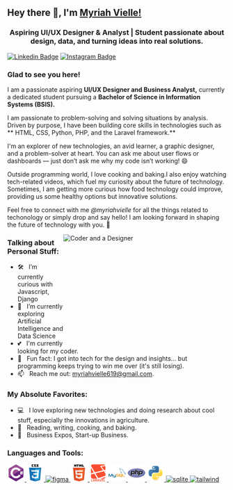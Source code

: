 ## Hey there 👋, I'm [Myriah Vielle!](https://github.com/myriahvielle/)
<h3 align="center">Aspiring UI/UX Designer & Analyst 
| Student passionate about design, data, and turning ideas into real solutions.</h3>

[![Linkedin Badge](https://img.shields.io/badge/-LinkedIn-0e76a8?style=flat-square&logo=Linkedin&logoColor=white)]([https://linkedin.com/in/iampavangandhi](https://www.linkedin.com/in/myriah-vielle-silverio-550647379))
[![Instagram Badge](https://img.shields.io/badge/-Instagram-e4405f?style=flat-square&logo=Instagram&logoColor=white)](https://instagram.com/myriahvielleas/)

### Glad to see you here! 
I am a passionate aspiring **UI/UX Designer and Business Analyst,** currently a dedicated student pursuing a **Bachelor of Science in Information Systems (BSIS).**

I am passionate to problem-solving and solving situations by analysis. Driven by purpose, I have been building core skills in technologies such as ** HTML, CSS, Python, PHP, and the Laravel framework.**

I'm an explorer of new technologies, an avid learner, a graphic designer, and a problem-solver at heart. You can ask me about user flows or dashboards — just don’t ask me why my code isn’t working! 😄

Outside programming world, I love cooking and baking.I also enjoy watching tech-related videos, which fuel my curiosity about the future of technology. Sometimes, I am getting more curious how food technology could improve, providing us some healthy options but innovative solutions. 

Feel free to connect with me _@myriahvielle_ for all the things related to techonology or simply drop and say hello! I am looking forward in shaping the future of technology with you. 🌟

<img align="right" height="250" width="375" alt="Coder and a Designer" src="https://cdn.dribbble.com/userupload/42255623/file/original-467201a6fa10fa4ce250bd99347237e8.gif" />

### Talking about Personal Stuff:
- 🛠 &nbsp; I’m currently curious with Javascript, Django
- 🚀 &nbsp; I’m currently exploring Artificial Intelligence and Data Science
- 💕 &nbsp; I'm currently looking for my coder. 
- 👾 &nbsp; Fun fact: I got into tech for the design and insights... but programming keeps trying to win me over (it's still losing).
- 📫 &nbsp; Reach me out: myriahvielle619@gmail.com.

### My Absolute Favorites:

- 💻 &nbsp; I love exploring new technologies and doing research about cool stuff, especially the innovations in agriculture.
- 📰 &nbsp; Reading, writing, cooking, and baking.
- 🍕 &nbsp; Business Expos, Start-up Business.

<h3 align="left">Languages and Tools:</h3>
<p align="left"> <a href="https://www.w3schools.com/cs/" target="_blank" rel="noreferrer"> <img src="https://raw.githubusercontent.com/devicons/devicon/master/icons/csharp/csharp-original.svg" alt="csharp" width="40" height="40"/> </a> <a href="https://www.w3schools.com/css/" target="_blank" rel="noreferrer"> <img src="https://raw.githubusercontent.com/devicons/devicon/master/icons/css3/css3-original-wordmark.svg" alt="css3" width="40" height="40"/> </a> <a href="https://www.figma.com/" target="_blank" rel="noreferrer"> <img src="https://www.vectorlogo.zone/logos/figma/figma-icon.svg" alt="figma" width="40" height="40"/> </a> <a href="https://www.w3.org/html/" target="_blank" rel="noreferrer"> <img src="https://raw.githubusercontent.com/devicons/devicon/master/icons/html5/html5-original-wordmark.svg" alt="html5" width="40" height="40"/> </a> <a href="https://laravel.com/" target="_blank" rel="noreferrer"> <img src="https://raw.githubusercontent.com/devicons/devicon/master/icons/laravel/laravel-plain-wordmark.svg" alt="laravel" width="40" height="40"/> </a> <a href="https://www.mysql.com/" target="_blank" rel="noreferrer"> <img src="https://raw.githubusercontent.com/devicons/devicon/master/icons/mysql/mysql-original-wordmark.svg" alt="mysql" width="40" height="40"/> </a> <a href="https://www.php.net" target="_blank" rel="noreferrer"> <img src="https://raw.githubusercontent.com/devicons/devicon/master/icons/php/php-original.svg" alt="php" width="40" height="40"/> </a> <a href="https://www.python.org" target="_blank" rel="noreferrer"> <img src="https://raw.githubusercontent.com/devicons/devicon/master/icons/python/python-original.svg" alt="python" width="40" height="40"/> </a> <a href="https://www.sqlite.org/" target="_blank" rel="noreferrer"> <img src="https://www.vectorlogo.zone/logos/sqlite/sqlite-icon.svg" alt="sqlite" width="40" height="40"/> </a> <a href="https://tailwindcss.com/" target="_blank" rel="noreferrer"> <img src="https://www.vectorlogo.zone/logos/tailwindcss/tailwindcss-icon.svg" alt="tailwind" width="40" height="40"/> </a> </p>
